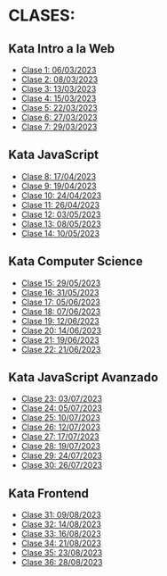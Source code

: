 <h1>CLASES:</h1>

<h2>Kata Intro a la Web</h2>
<ul>
    <li><a href="./Kata_1/CLASE_1/">Clase 1: 06/03/2023</a></li>
    <li><a href="./Kata_1/CLASE_2/">Clase 2: 08/03/2023</a></li>
    <li><a href="./Kata_1/CLASE_3/">Clase 3: 13/03/2023</a></li>
    <li><a href="./Kata_1/CLASE_4/">Clase 4: 15/03/2023</a></li>
    <li><a href="./Kata_1/CLASE_5/">Clase 5: 22/03/2023</a></li>
    <li><a href="./Kata_1/CLASE_6/">Clase 6: 27/03/2023</a></li>
    <li><a href="./Kata_1/CLASE_7/">Clase 7: 29/03/2023</a></li>
</ul>

<h2>Kata JavaScript</h2>
<ul>
    <li><a href="./Kata_2/CLASE_8/">Clase 8: 17/04/2023</a></li>
    <li><a href="./Kata_2/CLASE_9/">Clase 9: 19/04/2023</a></li>
    <li><a href="./Kata_2/CLASE_10/">Clase 10: 24/04/2023</a></li>
    <li><a href="./Kata_2/CLASE_11/">Clase 11: 26/04/2023</a></li>
    <li><a href="./Kata_2/CLASE_12/">Clase 12: 03/05/2023</a></li>
    <li><a href="./Kata_2/CLASE_13/">Clase 13: 08/05/2023</a></li>
    <li><a href="./Kata_2/CLASE_14/">Clase 14: 10/05/2023</a></li>
</ul>

<h2>Kata Computer Science</h2>
<ul>
    <li><a href="./Kata_3/CLASE_15/">Clase 15: 29/05/2023</a></li>
    <li><a href="./Kata_3/CLASE_16/">Clase 16: 31/05/2023</a></li>
    <li><a href="./Kata_3/CLASE_17/">Clase 17: 05/06/2023</a></li>
    <li><a href="./Kata_3/CLASE_18/">Clase 18: 07/06/2023</a></li>
    <li><a href="./Kata_3/CLASE_19/">Clase 19: 12/06/2023</a></li>
    <li><a href="./Kata_3/CLASE_20/">Clase 20: 14/06/2023</a></li>
    <li><a href="./Kata_3/CLASE_21/">Clase 21: 19/06/2023</a></li>
    <li><a href="./Kata_3/CLASE_22/">Clase 22: 21/06/2023</a></li>
</ul>

<h2>Kata JavaScript Avanzado</h2>
<ul>
    <li><a href="./Kata_4/CLASE_23/">Clase 23: 03/07/2023</a></li>
    <li><a href="./Kata_4/CLASE_24/">Clase 24: 05/07/2023</a></li>
    <li><a href="./Kata_4/CLASE_25/">Clase 25: 10/07/2023</a></li>
    <li><a href="./Kata_4/CLASE_26/">Clase 26: 12/07/2023</a></li>
    <li><a href="./Kata_4/CLASE_27/">Clase 27: 17/07/2023</a></li>
    <li><a href="./Kata_4/CLASE_28/">Clase 28: 19/07/2023</a></li>
    <li><a href="./Kata_4/CLASE_29/">Clase 29: 24/07/2023</a></li>
    <li><a href="./Kata_4/CLASE_30/">Clase 30: 26/07/2023</a></li>
</ul>

<h2>Kata Frontend</h2>
<ul>
    <li><a href="./Kata_5/CLASE_31/">Clase 31: 09/08/2023</a></li>
    <li><a href="./Kata_5/CLASE_32/">Clase 32: 14/08/2023</a></li>
    <li><a href="./Kata_5/CLASE_33/">Clase 33: 16/08/2023</a></li>
    <li><a href="./Kata_5/CLASE_34/">Clase 34: 21/08/2023</a></li>
    <li><a href="./Kata_5/CLASE_34/">Clase 35: 23/08/2023</a></li>
    <li><a href="./Kata_5/CLASE_34/">Clase 36: 28/08/2023</a></li>
</ul>